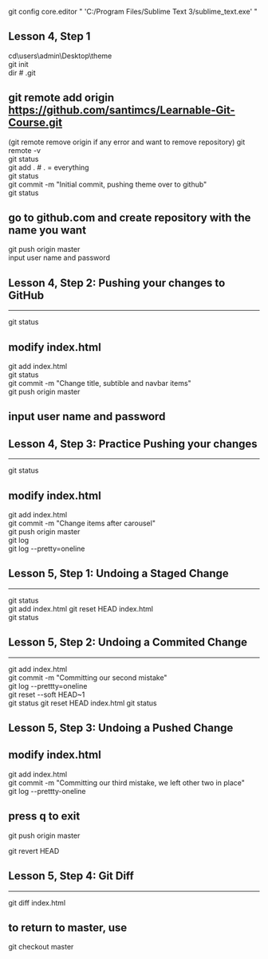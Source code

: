 git config core.editor " 'C:/Program Files/Sublime Text 3/sublime_text.exe' "

## Lesson 4, Step 1

cd\users\admin\Desktop\theme  
git init  
dir       	# .git  
## git remote add origin https://github.com/santimcs/Learnable-Git-Course.git
(git remote remove origin if any error and want to remove repository)
git remote -v  
git status  
git add .   # . = everything  
git status  
git commit -m "Initial commit, pushing theme over to github"  
git status  
## go to github.com and create repository with the name you want
git push origin master  
input user name and password  

## Lesson 4, Step 2: Pushing your changes to GitHub
------------------------------------------------

git status  
## modify index.html  
git add index.html    
git status    
git commit -m "Change title, subtible and navbar items"    
git push origin master    
## input user name and password    

## Lesson 4, Step 3: Practice Pushing your changes
-----------------------------------------------

git status  
## modify index.html
git add index.html  
git commit -m "Change items after carousel"  
git push origin master   
git log  
git log --pretty=oneline  

## Lesson 5, Step 1: Undoing a Staged Change
-----------------------------------------

git status  
git add index.html 
git reset HEAD index.html  
git status  

## Lesson 5, Step 2: Undoing a Commited Change
-------------------------------------------

git add index.html  
git commit -m "Committing our second mistake"  
git log --prettty=oneline  
git reset --soft HEAD~1  
git status 
git reset HEAD index.html
git status


Lesson 5, Step 3: Undoing a Pushed Change
-----------------------------------------
## modify index.html
git add index.html  
git commit -m "Committing our third mistake, we left other two in place"  
git log --prettty-oneline  
## press q to exit
git push origin master
 
git revert HEAD   

## Lesson 5, Step 4: Git Diff  
--------------------------

git diff index.html   

## to return to master, use
git checkout master